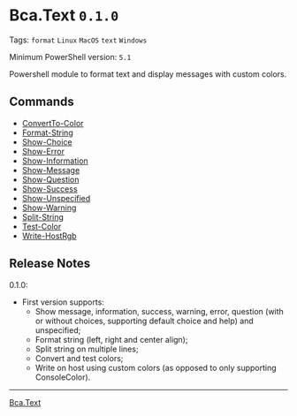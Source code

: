 # Bca.Text `0.1.0`
Tags: `format` `Linux` `MacOS` `text` `Windows`

Minimum PowerShell version: `5.1`

Powershell module to format text and display messages with custom colors.

## Commands
- [ConvertTo-Color](commands/ConvertTo-Color.md)
- [Format-String](commands/Format-String.md)
- [Show-Choice](commands/Show-Choice.md)
- [Show-Error](commands/Show-Error.md)
- [Show-Information](commands/Show-Information.md)
- [Show-Message](commands/Show-Message.md)
- [Show-Question](commands/Show-Question.md)
- [Show-Success](commands/Show-Success.md)
- [Show-Unspecified](commands/Show-Unspecified.md)
- [Show-Warning](commands/Show-Warning.md)
- [Split-String](commands/Split-String.md)
- [Test-Color](commands/Test-Color.md)
- [Write-HostRgb](commands/Write-HostRgb.md)

## Release Notes
0.1.0:
- First version supports:
  - Show message, information, success, warning, error, question (with or without choices, supporting default choice and help) and unspecified;
  - Format string (left, right and center align);
  - Split string on multiple lines;
  - Convert and test colors;
  - Write on host using custom colors (as opposed to only supporting ConsoleColor).
---
[Bca.Text](https://github.com/baptistecabrera/bca-text)
